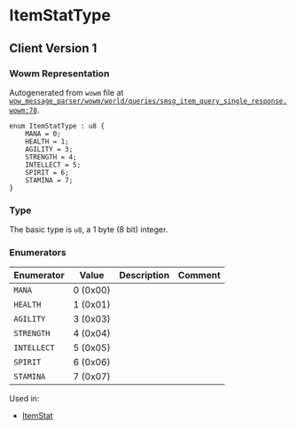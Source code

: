 # ItemStatType

## Client Version 1

### Wowm Representation

Autogenerated from `wowm` file at [`wow_message_parser/wowm/world/queries/smsg_item_query_single_response.wowm:78`](https://github.com/gtker/wow_messages/tree/main/wow_message_parser/wowm/world/queries/smsg_item_query_single_response.wowm#L78).

```rust,ignore
enum ItemStatType : u8 {
    MANA = 0;
    HEALTH = 1;
    AGILITY = 3;
    STRENGTH = 4;
    INTELLECT = 5;
    SPIRIT = 6;
    STAMINA = 7;
}
```
### Type
The basic type is `u8`, a 1 byte (8 bit) integer.
### Enumerators
| Enumerator | Value  | Description | Comment |
| --------- | -------- | ----------- | ------- |
| `MANA` | 0 (0x00) |  |  |
| `HEALTH` | 1 (0x01) |  |  |
| `AGILITY` | 3 (0x03) |  |  |
| `STRENGTH` | 4 (0x04) |  |  |
| `INTELLECT` | 5 (0x05) |  |  |
| `SPIRIT` | 6 (0x06) |  |  |
| `STAMINA` | 7 (0x07) |  |  |

Used in:
* [ItemStat](itemstat.md)

